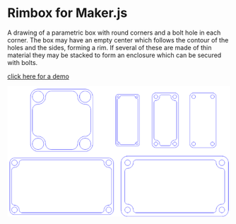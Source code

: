 # Rimbox for Maker.js

A drawing of a parametric box with round corners and a bolt hole in each corner. 
The box may have an empty center which follows the contour of the holes and the sides, forming a rim.
If several of these are made of thin material they may be stacked to form an enclosure which can be secured with bolts.

[click here for a demo](http://microsoft.github.io/maker.js/demos/demo.html?demo=rimbox)

![sample](sample.png)
